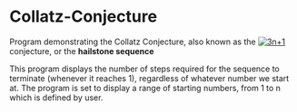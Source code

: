 # Collatz-Conjecture
Program demonstrating the Collatz Conjecture, also known as the <a href="https://www.codecogs.com/eqnedit.php?latex=3n&plus;1" target="_blank"><img src="https://latex.codecogs.com/gif.latex?3n&plus;1" title="3n+1" /></a> conjecture, or the **hailstone sequence**

This program displays the number of steps required for the sequence to terminate (whenever it reaches 1), regardless of whatever number we start at. The program is set to display a range of starting numbers, from 1 to n which is defined by user.
